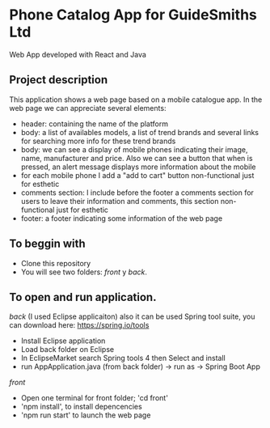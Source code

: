 # Phone Catalog App for GuideSmiths Ltd
Web App developed with React and Java

## Project description
This application shows a web page based on a mobile catalogue app.
In the web page we can appreciate several elements:
- header: containing the name of the platform
- body: a list of availables models, a list of trend brands and several links for searching more info for these trend brands
- body: we can see a display of mobile phones indicating their image, name, manufacturer and price. Also we can see a button that when is pressed, an alert message displays more information about the mobile
- for each mobile phone I add a "add to cart" button non-functional just for esthetic
- comments section: I include before the footer a comments section for users to leave their information and comments, this section non-functional just for esthetic
- footer: a footer indicating some information of the web page


## To beggin with

- Clone this repository
- You will see two folders: *front* y *back*.

## To open and run application.

*back*
(I used Eclipse applicaiton) also it can be used Spring tool suite, you can download here: https://spring.io/tools
- Install Eclipse application
- Load back folder on Eclipse
- In EclipseMarket search Spring tools 4 then Select and install
- run AppApplication.java (from back folder) -> run as -> Spring Boot App

*front*
- Open one terminal for front folder; 'cd front'
- 'npm install', to install depencencies
- 'npm run start' to launch the web page

